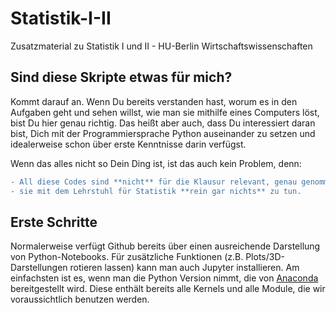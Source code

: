 # Statistik-I-II
Zusatzmaterial zu Statistik I und II - HU-Berlin Wirtschaftswissenschaften

## Sind diese Skripte etwas für mich?

Kommt darauf an. Wenn Du bereits verstanden hast, worum es in den Aufgaben geht und sehen willst, wie man sie mithilfe eines Computers löst, bist Du hier genau richtig. Das heißt aber auch, dass Du interessiert daran bist, Dich mit der Programmiersprache Python auseinander zu setzen und idealerweise schon über erste Kenntnisse darin verfügst.

Wenn das alles nicht so Dein Ding ist, ist das auch kein Problem, denn:

```diff
- All diese Codes sind **nicht** für die Klausur relevant, genau genommen haben
- sie mit dem Lehrstuhl für Statistik **rein gar nichts** zu tun.
```
## Erste Schritte

Normalerweise verfügt Github bereits über einen ausreichende Darstellung von Python-Notebooks. Für zusätzliche Funktionen (z.B. Plots/3D-Darstellungen rotieren lassen) kann man auch Jupyter installieren. Am einfachsten ist es, wenn man die Python Version nimmt, die von [Anaconda](https://www.anaconda.com/) bereitgestellt wird. Diese enthält bereits alle Kernels und alle Module, die wir voraussichtlich benutzen werden.
